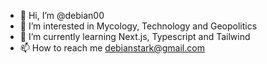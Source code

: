 - 👋 Hi, I’m @debian00
- 👀 I’m interested in Mycology, Technology and Geopolitics
- 🌱 I’m currently learning Next.js, Typescript and Tailwind
- 📫 How to reach me debianstark@gmail.com

<!---
debian00/debian00 is a ✨ special ✨ repository because its `README.md` (this file) appears on your GitHub profile.
You can click the Preview link to take a look at your changes.
--->
